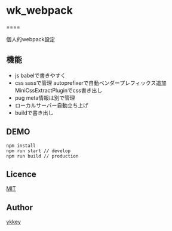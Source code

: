 # wk_webpack
====

個人的webpack設定

## 機能
- js babelで書きやすく
- css sassで管理
  autoprefixerで自動ベンダープレフィックス追加
  MiniCssExtractPluginでcss書き出し
- pug meta情報は別で管理
- ローカルサーバー自動立ち上げ
- buildで書き出し


## DEMO
```
npm install
npm run start // develop
npm run build // production
```
## Licence

[MIT](https://github.com/tcnksm/tool/blob/master/LICENCE)


## Author

[ykkey](https://github.com/ykkey)